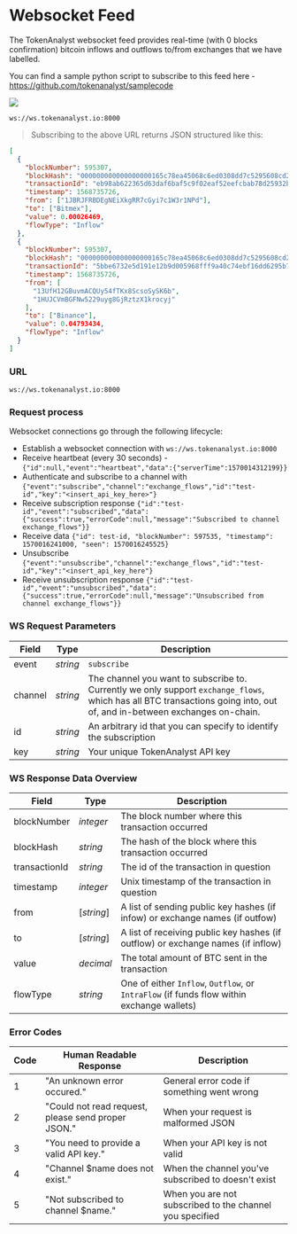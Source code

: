 # Websocket Feed

The TokenAnalyst websocket feed provides real-time (with 0 blocks confirmation) bitcoin inflows and outflows to/from exchanges that we have labelled.

You can find a sample python script to subscribe to this feed here - <a href="https://github.com/tokenanalyst/samplecode" target="_blank">https://github.com/tokenanalyst/samplecode</a>

<img src="https://img.shields.io/badge/Tier-ALPHA-blueviolet.svg"/>

```shell
ws://ws.tokenanalyst.io:8000
```

> Subscribing to the above URL returns JSON structured like this:

```json
[
  {
    "blockNumber": 595307,
    "blockHash": "000000000000000000165c78ea45068c6ed0308dd7c5295608cd2ec5bf1a7c34",
    "transactionId": "eb98ab622365d63daf6baf5c9f02eaf52eefcbab78d25932b1d8bbd1725db647",
    "timestamp": 1568735726,
    "from": ["1JBRJFRBDEgNEiXkgRR7cGyi7c1W3r1NPd"],
    "to": ["Bitmex"],
    "value": 0.00026469,
    "flowType": "Inflow"
  },
  {
    "blockNumber": 595307,
    "blockHash": "000000000000000000165c78ea45068c6ed0308dd7c5295608cd2ec5bf1a7c34",
    "transactionId": "5bbe6732e5d191e12b9d005968fff9a40c74ebf16dd6295b7c84128112cf2096",
    "timestamp": 1568735726,
    "from": [
      "13UfH12GBuvmACQUy54fTKx8ScsoSySK6b",
      "1HUJCVmBGFNw5229uyg8GjRztzX1krocyj"
    ],
    "to": ["Binance"],
    "value": 0.04793434,
    "flowType": "Inflow"
  }
]
```

### URL

`ws://ws.tokenanalyst.io:8000`

### Request process
Websocket connections go through the following lifecycle:

* Establish a websocket connection with `ws://ws.tokenanalyst.io:8000`
* Receive heartbeat (every 30 seconds) - `{"id":null,"event":"heartbeat","data":{"serverTime":1570014312199}}`
* Authenticate and subscribe to a channel with `{"event":"subscribe","channel":"exchange_flows","id":"test-id","key":"<insert_api_key_here>"}`
* Receive subscription response `{"id":"test-id","event":"subscribed","data":{"success":true,"errorCode":null,"message":"Subscribed to channel exchange_flows"}}`
* Receive data `{"id": test-id, "blockNumber": 597535, "timestamp": 1570016241000, "seen": 1570016245525}`
* Unsubscribe `{"event":"unsubscribe","channel":"exchange_flows","id":"test-id","key":"<insert_api_key_here"}`
* Receive unsubscription response `{"id":"test-id","event":"unsubscribed","data":{"success":true,"errorCode":null,"message":"Unsubscribed from channel exchange_flows"}}`

### WS Request Parameters

| Field       | Type      | Description                                                                                                                                 |
| ----------- | --------- | ------------------------------------------------------------------------------------------------------------------------------------------- |
| event       | _string_  | `subscribe`                                                                                                                    |
| channel | _string_  | The channel you want to subscribe to. Currently we only support `exchange_flows`, which has all BTC transactions going into, out of, and in-between exchanges on-chain. |
| id    | _string_  | An arbitrary id that you can specify to identify the subscription                      |
| key   | _string_ | Your unique TokenAnalyst API key                                                  |


### WS Response Data Overview

| Field       | Type      | Description                                                                                                                                 |
| ----------- | --------- | ------------------------------------------------------------------------------------------------------------------------------------------- |
| blockNumber       | _integer_  | The block number where this transaction occurred                                                                                                                    |
| blockHash | _string_  | The hash of the block where this transaction occurred |
| transactionId    | _string_  | The id of the transaction in question                      |
| timestamp   | _integer_ | Unix timestamp of the transaction in question                                                  |
| from   | [_string_] | A list of sending public key hashes (if infow) or exchange names (if outfow)                                                  |
| to      | [_string_] | A list of receiving public key hashes (if outflow) or exchange names (if inflow)                                                 |
| value      | _decimal_ | The total amount of BTC sent in the transaction                                                   |
| flowType      | _string_ | One of either `Inflow`, `Outflow`, or `IntraFlow` (if funds flow within exchange wallets)                                                   |


### Error Codes

| Code       | Human Readable Response      | Description                                                                                                                                 |
| ----------- | --------- | ------------------------------------------------------------------------------------------------------------------------------------------- |
| 1       | "An unknown error occured." | General error code if something went wrong                                                                                                                    |
| 2 | "Could not read request, please send proper JSON." | When your request is malformed JSON |
| 3    | "You need to provide a valid API key."  | When your API key is not valid                      |
| 4   | "Channel $name does not exist." | When the channel you've subscribed to doesn't exist                                                  |
| 5   | "Not subscribed to channel $name." | When you are not subscribed to the channel you specified                                                  |